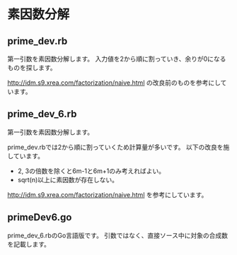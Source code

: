 # 素因数分解

## prime_dev.rb

第一引数を素因数分解します。
入力値を2から順に割っていき、余りが0になるものを探します。

http://idm.s9.xrea.com/factorization/naive.html
の改良前のものを参考にしています。


## prime_dev_6.rb

第一引数を素因数分解します。

prime_dev.rbでは2から順に割っていくため計算量が多いです。
以下の改良を施しています。

* 2, 3の倍数を除くと6m-1と6m+1のみ考えればよい。
* sqrt(n)以上に素因数が存在しない。

http://idm.s9.xrea.com/factorization/naive.html
を参考にしています。

## primeDev6.go

prime_dev_6.rbのGo言語版です。
引数ではなく、直接ソース中に対象の合成数を記載します。

